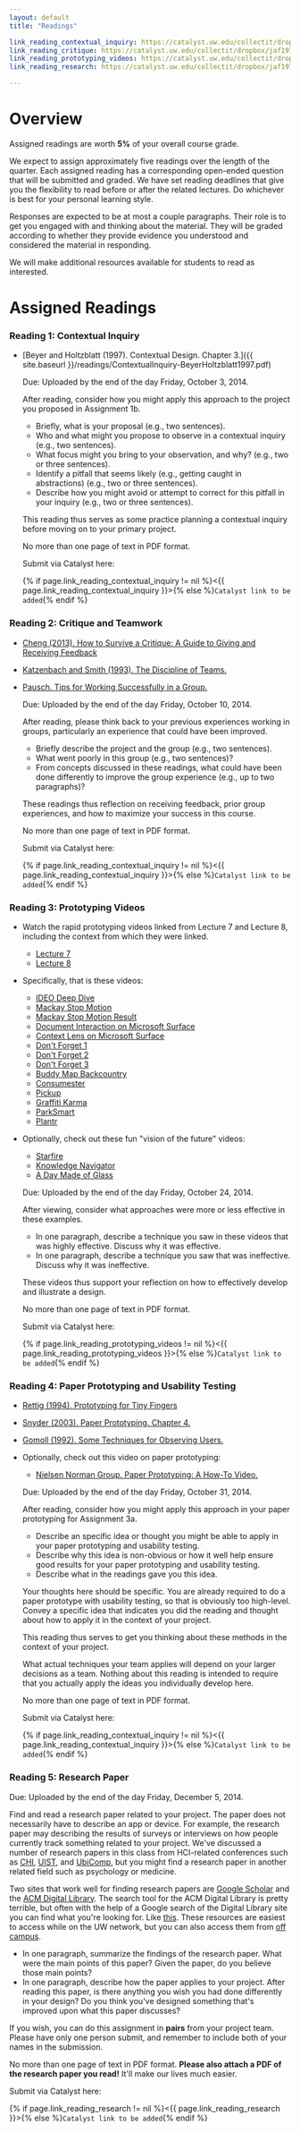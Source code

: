 ```yaml
---
layout: default
title: "Readings"

link_reading_contextual_inquiry: https://catalyst.uw.edu/collectit/dropbox/jaf1978/32994
link_reading_critique: https://catalyst.uw.edu/collectit/dropbox/jaf1978/32994
link_reading_prototyping_videos: https://catalyst.uw.edu/collectit/dropbox/jaf1978/32994
link_reading_research: https://catalyst.uw.edu/collectit/dropbox/jaf1978/32994

---
```


# Overview

Assigned readings are worth __5%__ of your overall course grade. 

We expect to assign approximately five readings over the length of the quarter.
Each assigned reading has a corresponding open-ended question that will be submitted and graded.
We have set reading deadlines that give you the flexibility to read before or after the related lectures.
Do whichever is best for your personal learning style.

Responses are expected to be at most a couple paragraphs.
Their role is to get you engaged with and thinking about the material.
They will be graded according to whether they provide evidence you understood and considered the material in responding.

We will make additional resources available for students to read as interested.

# Assigned Readings

### Reading 1: Contextual Inquiry
<a name="contextual_inquiry"></a>

- [Beyer and Holtzblatt (1997). Contextual Design. Chapter 3.]({{ site.baseurl }}/readings/ContextualInquiry-BeyerHoltzblatt1997.pdf)
  
  Due: Uploaded by the end of the day Friday, October 3, 2014.

  After reading, consider how you might apply this approach to the project you proposed in Assignment 1b.
  
  - Briefly, what is your proposal (e.g., two sentences).
  - Who and what might you propose to observe in a contextual inquiry (e.g., two sentences).
  - What focus might you bring to your observation, and why? (e.g., two or three sentences).
  - Identify a pitfall that seems likely (e.g., getting caught in abstractions) (e.g., two or three sentences).
  - Describe how you might avoid or attempt to correct for this pitfall in your inquiry (e.g., two or three sentences).

  This reading thus serves as some practice planning a contextual inquiry before moving on to your primary project.  

  No more than one page of text in PDF format.
  
  Submit via Catalyst here:
  
  {% if page.link_reading_contextual_inquiry != nil %}<{{ page.link_reading_contextual_inquiry }}>{% else %}`Catalyst link to be added`{% endif %}

### Reading 2: Critique and Teamwork
<a name="critique"></a>

- [Cheng (2013). How to Survive a Critique: A Guide to Giving and Receiving Feedback](http://www.aiga.org/how-to-survive-a-critique/)
- [Katzenbach and Smith (1993). The Discipline of Teams.]({{site.baseurl}}/readings/DisciplineOfTeams-KatzenbachSmith.htm)
- [Pausch. Tips for Working Successfully in a Group.]({{site.baseurl}}/readings/WorkingInGroups-Pausch.html)

  Due: Uploaded by the end of the day Friday, October 10, 2014.
  
  After reading, please think back to your previous experiences working in groups, particularly an experience that could have been improved.
  
  - Briefly describe the project and the group (e.g., two sentences).
  - What went poorly in this group (e.g., two sentences)?
  - From concepts discussed in these readings, what could have been done differently to improve the group experience (e.g., up to two paragraphs)?
  
  These readings thus reflection on receiving feedback, prior group experiences, and how to maximize your success in this course.
  
  No more than one page of text in PDF format.
  
  Submit via Catalyst here:
  
  {% if page.link_reading_contextual_inquiry != nil %}<{{ page.link_reading_contextual_inquiry }}>{% else %}`Catalyst link to be added`{% endif %}

### Reading 3: Prototyping Videos
<a name="prototypingvideos"></a>

- Watch the rapid prototyping videos linked from Lecture 7 and Lecture 8, including the context from which they were linked.
  - [Lecture 7]({{site.baseurl}}/slides/lecture/l07-designdiamond.pdf)
  - [Lecture 8]({{site.baseurl}}/slides/lecture/l08-storyboarding.pdf)
  
- Specifically, that is these videos:
  - [IDEO Deep Dive](http://courses.cs.washington.edu/courses/cse440/videos/designdiamond/IDEO-DeepDive.mp4)
  - [Mackay Stop Motion](http://courses.cs.washington.edu/courses/cse440/videos/videoprototyping/Mackay-StopAction.mp4)
  - [Mackay Stop Motion Result](http://courses.cs.washington.edu/courses/cse440/videos/videoprototyping/Mackay-StopActionResult.mp4)
  - [Document Interaction on Microsoft Surface](http://courses.cs.washington.edu/courses/cse440/videos/videoprototyping/Surface-Document-Interaction.mp4)
  - [Context Lens on Microsoft Surface](http://courses.cs.washington.edu/courses/cse440/videos/videoprototyping/Surface-Context-Lens.mp4)
  - [Don't Forget 1](http://courses.cs.washington.edu/courses/cse440/videos/videoprototyping/Don't-Forget-1.mp4)
  - [Don't Forget 2](http://courses.cs.washington.edu/courses/cse440/videos/videoprototyping/Don't-Forget-2.mp4)
  - [Don't Forget 3](http://courses.cs.washington.edu/courses/cse440/videos/videoprototyping/Don't-Forget-3.mp4)
  - [Buddy Map Backcountry](http://courses.cs.washington.edu/courses/cse440/videos/videoprototyping/Buddy-Map-Backcountry.mp4)
  - [Consumester](http://courses.cs.washington.edu/courses/cse440/videos/videoprototyping/Consumester.mp4)
  - [Pickup](http://courses.cs.washington.edu/courses/cse440/videos/videoprototyping/Pickup.mp4)
  - [Graffiti Karma](http://courses.cs.washington.edu/courses/cse440/videos/videoprototyping/Graffiti.mp4)
  - [ParkSmart](http://courses.cs.washington.edu/courses/cse440/videos/videoprototyping/Parksmart.mp4)
  - [Plantr](http://courses.cs.washington.edu/courses/cse440/videos/videoprototyping/Plantr.mp4)
  
- Optionally, check out these fun "vision of the future" videos:  
  - [Starfire](http://courses.cs.washington.edu/courses/cse440/videos/videoprototyping/Vision-Sun-Starfire.mp4)
  - [Knowledge Navigator](http://courses.cs.washington.edu/courses/cse440/videos/videoprototyping/Vision-Apple-Knowledge-Navigator.mp4)
  - [A Day Made of Glass](http://courses.cs.washington.edu/courses/cse440/videos/videoprototyping/Vision-Corning-A-Day-Made-Of-Glass.mp4)

  Due: Uploaded by the end of the day Friday, October 24, 2014.
  
  After viewing, consider what approaches were more or less effective in these examples.
  
  - In one paragraph, describe a technique you saw in these videos that was highly effective. Discuss why it was effective.  
  - In one paragraph, describe a technique you saw that was ineffective. Discuss why it was ineffective.

  These videos thus support your reflection on how to effectively develop and illustrate a design.

  No more than one page of text in PDF format.
  
  Submit via Catalyst here:
  
  {% if page.link_reading_prototyping_videos != nil %}<{{ page.link_reading_prototyping_videos }}>{% else %}`Catalyst link to be added`{% endif %}
  
### Reading 4: Paper Prototyping and Usability Testing
<a name="paperprototyping"></a>

- [Rettig (1994). Prototyping for Tiny Fingers]({{site.baseurl}}/readings/PaperPrototyping-Rettig1994.pdf)
- [Snyder (2003). Paper Prototyping. Chapter 4.]({{site.baseurl}}/readings/PaperPrototyping-Chapter4-Snyder2003.pdf)
- [Gomoll (1992). Some Techniques for Observing Users.]({{site.baseurl}}/readings/UserStudies-Gomoll1992.pdf)

- Optionally, check out this video on paper prototyping:

  - [Nielsen Norman Group. Paper Prototyping: A How-To Video.](http://courses.cs.washington.edu/courses/cse440/videos/paperprototyping/NielsenNorman.mp4)

  Due: Uploaded by the end of the day Friday, October 31, 2014.

  After reading, consider how you might apply this approach in your paper prototyping for Assignment 3a.
  
  - Describe an specific idea or thought you might be able to apply in your paper prototyping and usability testing.
  - Describe why this idea is non-obvious or how it well help ensure good results for your paper prototyping and usability testing.
  - Describe what in the readings gave you this idea.
  
  Your thoughts here should be specific. You are already required to do a paper prototype with usability testing, so
  that is obviously too high-level. Convey a specific idea that indicates you did the reading and thought about how to
  apply it in the context of your project.
  
  This reading thus serves to get you thinking about these methods in the context of your project.
  
  What actual techniques your team applies will depend on your larger decisions as a team. 
  Nothing about this reading is intended to require that you actually apply the ideas you individually develop here.

  No more than one page of text in PDF format.
  
  Submit via Catalyst here:
  
  {% if page.link_reading_contextual_inquiry != nil %}<{{ page.link_reading_contextual_inquiry }}>{% else %}`Catalyst link to be added`{% endif %}

### Reading 5: Research Paper
<a name="research"></a>

Due: Uploaded by the end of the day Friday, December 5, 2014.

Find and read a research paper related to your project. The paper does not necessarily have to describe an app or device. For example, the research paper may describing the results of surveys or interviews on how people currently track something related to your project. We've discussed a number of research papers in this class from HCI-related conferences such as [CHI](http://chi2015.acm.org/), [UIST](http://www.acm.org/uist/uist2014/), and [UbiComp](http://ubicomp.org/ubicomp2014/), but you might find a research paper in another related field such as psychology or medicine.

Two sites that work well for finding research papers are [Google Scholar](http://scholar.google.com/) and the [ACM Digital Library](http://dl.acm.org/). The search tool for the ACM Digital Library is pretty terrible, but often with the help of a Google search of the Digital Library site you can find what you're looking for. Like [this](https://www.google.com/webhp?sourceid=chrome-instant&ion=1&espv=2&ie=UTF-8#newwindow=1&q=Personal+Informatics+site:dl.acm.org). These resources are easiest to access while on the UW network, but you can also access them from [off campus](http://www.lib.washington.edu/help/connect.html).

- In one paragraph, summarize the findings of the research paper. What were the main points of this paper? Given the paper, do you believe those main points?
- In one paragraph, describe how the paper applies to your project. After reading this paper, is there anything you wish you had done differently in your design? Do you think you've designed something that's improved upon what this paper discusses?

If you wish, you can do this assignment in __pairs__ from your project team. Please have only one person submit, and remember to include both of your names in the submission.

No more than one page of text in PDF format. __Please also attach a PDF of the research paper you read!__ It'll make our lives much easier.

Submit via Catalyst here:
  
{% if page.link_reading_research != nil %}<{{ page.link_reading_research }}>{% else %}`Catalyst link to be added`{% endif %}